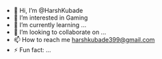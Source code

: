 - 👋 Hi, I’m @HarshKubade
- 👀 I’m interested in Gaming
- 🌱 I’m currently learning ...
- 💞️ I’m looking to collaborate on ...
- 📫 How to reach me harshkubade399@gmail.com
- ⚡ Fun fact: ...

<!---
HarshKubade/HarshKubade is a ✨ special ✨ repository because its `README.md` (this file) appears on your GitHub profile.
You can click the Preview link to take a look at your changes.
--->
